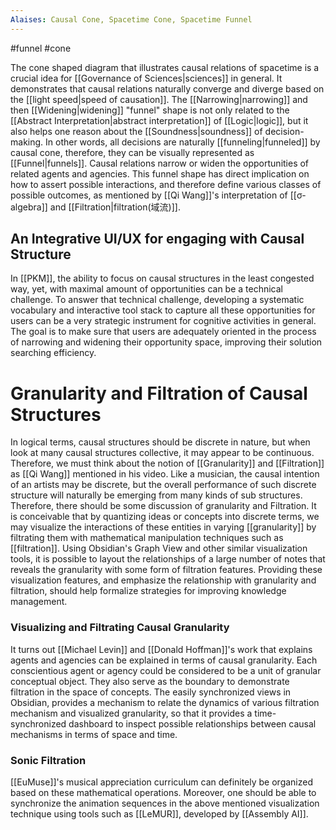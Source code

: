 ```yaml
---
Alaises: Causal Cone, Spacetime Cone, Spacetime Funnel
---
```

#funnel #cone

The cone shaped diagram that illustrates causal relations of spacetime is a crucial idea for [[Governance of Sciences|sciences]] in general. It demonstrates that causal relations naturally converge and diverge based on the [[light speed|speed of causation]]. The [[Narrowing|narrowing]] and then [[Widening|widening]] "funnel" shape is not only related to the [[Abstract Interpretation|abstract interpretation]] of [[Logic|logic]], but it also helps one reason about the [[Soundness|soundness]] of decision-making. In other words, all decisions are naturally [[funneling|funneled]] by causal cone, therefore, they can be visually represented as [[Funnel|funnels]]. Causal relations narrow or widen the opportunities of related agents and agencies. This funnel shape has direct implication on how to assert possible interactions, and therefore define various classes of possible outcomes, as mentioned by [[Qi Wang]]'s interpretation of [[σ-algebra]] and [[Filtration|filtration(域流)]].

## An Integrative UI/UX for engaging with Causal Structure 
In [[PKM]], the ability to focus on causal structures in the least congested way, yet, with maximal amount of opportunities can be a technical challenge. To answer that technical challenge, developing a systematic vocabulary and interactive tool stack to capture all these opportunities for users can be a very strategic instrument for cognitive activities in general. The goal is to make sure that users are adequately oriented in the process of narrowing and widening their opportunity space, improving their solution searching efficiency.

# Granularity and Filtration of Causal Structures
In logical terms, causal structures should be discrete in nature, but when look at many causal structures collective, it may appear to be continuous. Therefore, we must think about the notion of [[Granularity]] and [[Filtration]] as [[Qi Wang]] mentioned in his video. Like a musician, the causal intention of an artists may be discrete, but the overall performance of such discrete structure will naturally be emerging from many kinds of sub structures. Therefore, there should be some discussion of granularity and Filtration. It is conceivable that by quantizing ideas or concepts into discrete terms, we may visualize the interactions of these entities in varying [[granularity]] by filtrating them with mathematical manipulation techniques such as [[filtration]]. Using Obsidian's Graph View and other similar visualization tools, it is possible to layout the relationships of a large number of notes that reveals the granularity with some form of filtration features. Providing these visualization features, and emphasize the relationship with granularity and filtration, should help formalize strategies for improving knowledge management.

### Visualizing and Filtrating Causal Granularity
It turns out [[Michael Levin]] and [[Donald Hoffman]]'s work that explains agents and agencies can be explained in terms of causal granularity. Each conscientious agent or agency could be considered to be a unit of granular conceptual object. They also serve as the boundary to demonstrate filtration in the space of concepts. The easily synchronized views in Obsidian, provides a mechanism to relate the dynamics of various filtration mechanism and visualized granularity, so that it provides a time-synchronized dashboard to inspect possible relationships between causal mechanisms in terms of space and time.

### Sonic Filtration
[[EuMuse]]'s musical appreciation curriculum can definitely be organized based on these mathematical operations. Moreover, one should be able to synchronize the animation sequences in the above mentioned visualization technique using tools such as [[LeMUR]], developed by [[Assembly AI]].

